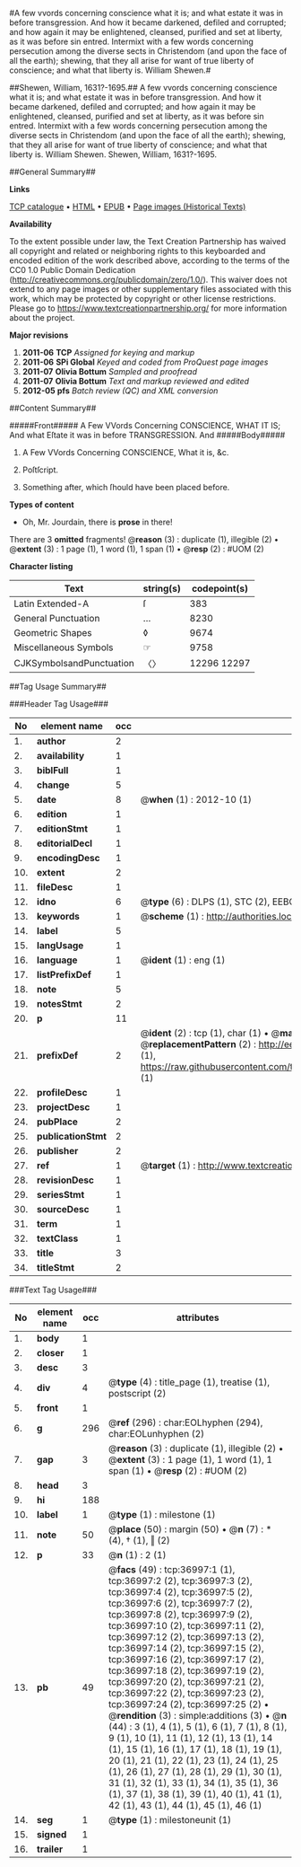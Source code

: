 #A few vvords concerning conscience what it is; and what estate it was in before transgression. And how it became darkened, defiled and corrupted; and how again it may be enlightened, cleansed, purified and set at liberty, as it was before sin entred. Intermixt with a few words concerning persecution among the diverse sects in Christendom (and upon the face of all the earth); shewing, that they all arise for want of true liberty of conscience; and what that liberty is. William Shewen.#

##Shewen, William, 1631?-1695.##
A few vvords concerning conscience what it is; and what estate it was in before transgression. And how it became darkened, defiled and corrupted; and how again it may be enlightened, cleansed, purified and set at liberty, as it was before sin entred. Intermixt with a few words concerning persecution among the diverse sects in Christendom (and upon the face of all the earth); shewing, that they all arise for want of true liberty of conscience; and what that liberty is. William Shewen.
Shewen, William, 1631?-1695.

##General Summary##

**Links**

[TCP catalogue](http://www.ota.ox.ac.uk/tcp/)  • 
[HTML](http://tei.it.ox.ac.uk/tcp/Texts-HTML/free/A59/A59953.html)  • 
[EPUB](http://tei.it.ox.ac.uk/tcp/Texts-EPUB/free/A59/A59953.epub) • 
[Page images (Historical Texts)](https://historicaltexts.jisc.ac.uk/eebo-99832523e)

**Availability**

To the extent possible under law, the Text Creation Partnership has waived all copyright and related or neighboring rights to this keyboarded and encoded edition of the work described above, according to the terms of the CC0 1.0 Public Domain Dedication (http://creativecommons.org/publicdomain/zero/1.0/). This waiver does not extend to any page images or other supplementary files associated with this work, which may be protected by copyright or other license restrictions. Please go to https://www.textcreationpartnership.org/ for more information about the project.

**Major revisions**

1. __2011-06__ __TCP__ *Assigned for keying and markup*
1. __2011-06__ __SPi Global__ *Keyed and coded from ProQuest page images*
1. __2011-07__ __Olivia Bottum__ *Sampled and proofread*
1. __2011-07__ __Olivia Bottum__ *Text and markup reviewed and edited*
1. __2012-05__ __pfs__ *Batch review (QC) and XML conversion*

##Content Summary##

#####Front#####
A Few VVords Concerning CONSCIENCE, WHAT IT IS; And what Eſtate it was in before TRANSGRESSION. And 
#####Body#####

1. A Few VVords Concerning CONSCIENCE, What it is, &c.

1. Poſtſcript.

1. Something after, which ſhould have been placed before.

**Types of content**

  * Oh, Mr. Jourdain, there is **prose** in there!

There are 3 **omitted** fragments! 
 @__reason__ (3) : duplicate (1), illegible (2)  •  @__extent__ (3) : 1 page (1), 1 word (1), 1 span (1)  •  @__resp__ (2) : #UOM (2)

**Character listing**


|Text|string(s)|codepoint(s)|
|---|---|---|
|Latin Extended-A|ſ|383|
|General Punctuation|…|8230|
|Geometric Shapes|◊|9674|
|Miscellaneous Symbols|☞|9758|
|CJKSymbolsandPunctuation|〈〉|12296 12297|

##Tag Usage Summary##

###Header Tag Usage###

|No|element name|occ|attributes|
|---|---|---|---|
|1.|__author__|2||
|2.|__availability__|1||
|3.|__biblFull__|1||
|4.|__change__|5||
|5.|__date__|8| @__when__ (1) : 2012-10 (1)|
|6.|__edition__|1||
|7.|__editionStmt__|1||
|8.|__editorialDecl__|1||
|9.|__encodingDesc__|1||
|10.|__extent__|2||
|11.|__fileDesc__|1||
|12.|__idno__|6| @__type__ (6) : DLPS (1), STC (2), EEBO-CITATION (1), PROQUEST (1), VID (1)|
|13.|__keywords__|1| @__scheme__ (1) : http://authorities.loc.gov/ (1)|
|14.|__label__|5||
|15.|__langUsage__|1||
|16.|__language__|1| @__ident__ (1) : eng (1)|
|17.|__listPrefixDef__|1||
|18.|__note__|5||
|19.|__notesStmt__|2||
|20.|__p__|11||
|21.|__prefixDef__|2| @__ident__ (2) : tcp (1), char (1)  •  @__matchPattern__ (2) : ([0-9\-]+):([0-9IVX]+) (1), (.+) (1)  •  @__replacementPattern__ (2) : http://eebo.chadwyck.com/downloadtiff?vid=$1&page=$2 (1), https://raw.githubusercontent.com/textcreationpartnership/Texts/master/tcpchars.xml#$1 (1)|
|22.|__profileDesc__|1||
|23.|__projectDesc__|1||
|24.|__pubPlace__|2||
|25.|__publicationStmt__|2||
|26.|__publisher__|2||
|27.|__ref__|1| @__target__ (1) : http://www.textcreationpartnership.org/docs/. (1)|
|28.|__revisionDesc__|1||
|29.|__seriesStmt__|1||
|30.|__sourceDesc__|1||
|31.|__term__|1||
|32.|__textClass__|1||
|33.|__title__|3||
|34.|__titleStmt__|2||


###Text Tag Usage###

|No|element name|occ|attributes|
|---|---|---|---|
|1.|__body__|1||
|2.|__closer__|1||
|3.|__desc__|3||
|4.|__div__|4| @__type__ (4) : title_page (1), treatise (1), postscript (2)|
|5.|__front__|1||
|6.|__g__|296| @__ref__ (296) : char:EOLhyphen (294), char:EOLunhyphen (2)|
|7.|__gap__|3| @__reason__ (3) : duplicate (1), illegible (2)  •  @__extent__ (3) : 1 page (1), 1 word (1), 1 span (1)  •  @__resp__ (2) : #UOM (2)|
|8.|__head__|3||
|9.|__hi__|188||
|10.|__label__|1| @__type__ (1) : milestone (1)|
|11.|__note__|50| @__place__ (50) : margin (50)  •  @__n__ (7) : * (4), † (1), ‖ (2)|
|12.|__p__|33| @__n__ (1) : 2 (1)|
|13.|__pb__|49| @__facs__ (49) : tcp:36997:1 (1), tcp:36997:2 (2), tcp:36997:3 (2), tcp:36997:4 (2), tcp:36997:5 (2), tcp:36997:6 (2), tcp:36997:7 (2), tcp:36997:8 (2), tcp:36997:9 (2), tcp:36997:10 (2), tcp:36997:11 (2), tcp:36997:12 (2), tcp:36997:13 (2), tcp:36997:14 (2), tcp:36997:15 (2), tcp:36997:16 (2), tcp:36997:17 (2), tcp:36997:18 (2), tcp:36997:19 (2), tcp:36997:20 (2), tcp:36997:21 (2), tcp:36997:22 (2), tcp:36997:23 (2), tcp:36997:24 (2), tcp:36997:25 (2)  •  @__rendition__ (3) : simple:additions (3)  •  @__n__ (44) : 3 (1), 4 (1), 5 (1), 6 (1), 7 (1), 8 (1), 9 (1), 10 (1), 11 (1), 12 (1), 13 (1), 14 (1), 15 (1), 16 (1), 17 (1), 18 (1), 19 (1), 20 (1), 21 (1), 22 (1), 23 (1), 24 (1), 25 (1), 26 (1), 27 (1), 28 (1), 29 (1), 30 (1), 31 (1), 32 (1), 33 (1), 34 (1), 35 (1), 36 (1), 37 (1), 38 (1), 39 (1), 40 (1), 41 (1), 42 (1), 43 (1), 44 (1), 45 (1), 46 (1)|
|14.|__seg__|1| @__type__ (1) : milestoneunit (1)|
|15.|__signed__|1||
|16.|__trailer__|1||
